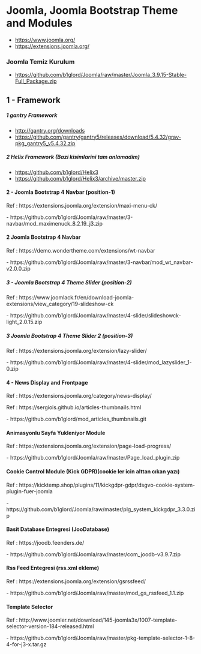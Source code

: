 # Joomla, Joomla Bootstrap Theme and Modules #
- https://www.joomla.org/
- https://extensions.joomla.org/

### Joomla Temiz Kurulum
- https://github.com/b1glord/Joomla/raw/master/Joomla_3.9.15-Stable-Full_Package.zip


## 1 - Framework
##### 1 gantry Framework
- http://gantry.org/downloads
- https://github.com/gantry/gantry5/releases/download/5.4.32/grav-pkg_gantry5_v5.4.32.zip

##### 2 Helix Framework (Bazi kisimlarini tam anlamadim)
- https://github.com/b1glord/Helix3
- https://github.com/b1glord/Helix3/archive/master.zip



#### 2 - Joomla Bootstrap 4 Navbar (position-1)
<p> Ref : https://extensions.joomla.org/extension/maxi-menu-ck/ </p>
- https://github.com/b1glord/Joomla/raw/master/3-navbar/mod_maximenuck_8.2.19_j3.zip

#### 2 Joomla Bootstrap 4 Navbar
<p> Ref : https://demo.wondertheme.com/extensions/wt-navbar </p>
- https://github.com/b1glord/Joomla/raw/master/3-navbar/mod_wt_navbar-v2.0.0.zip



##### 3 - Joomla Bootstrap 4 Theme Slider (position-2)
<p> Ref : https://www.joomlack.fr/en/download-joomla-extensions/view_category/19-slideshow-ck </p>
- https://github.com/b1glord/Joomla/raw/master/4-slider/slideshowck-light_2.0.15.zip
 
 ##### 3 Joomla Bootstrap 4 Theme Slider 2 (position-3)
<p> Ref : https://extensions.joomla.org/extension/lazy-slider/   </p>
- https://github.com/b1glord/Joomla/raw/master/4-slider/mod_lazyslider_1-0.zip



#### 4 - News Display and Frontpage
<p> Ref : https://extensions.joomla.org/category/news-display/ </p>
<p> Ref : https://sergiois.github.io/articles-thumbnails.html </p>
- https://github.com/b1glord/mod_articles_thumbnails.git



#### Animasyonlu Sayfa Yukleniyor Module
<p> Ref : https://extensions.joomla.org/extension/page-load-progress/ </p>
- https://github.com/b1glord/Joomla/raw/master/Page_load_plugin.zip

#### Cookie Control Module (Kick GDPR)(cookie ler icin alttan cıkan yazı)
<p> Ref : https://kicktemp.shop/plugins/11/kickgdpr-gdpr/dsgvo-cookie-system-plugin-fuer-joomla </p>
- https://github.com/b1glord/Joomla/raw/master/plg_system_kickgdpr_3.3.0.zip

#### Basit Database Entegresi (JooDatabase)
<p> Ref : https://joodb.feenders.de/ </p>
- https://github.com/b1glord/Joomla/raw/master/com_joodb-v3.9.7.zip
 
#### Rss Feed Entegresi (rss.xml ekleme)
<p> Ref : https://extensions.joomla.org/extension/gsrssfeed/ </p>
- https://github.com/b1glord/Joomla/raw/master/mod_gs_rssfeed_1.1.zip

#### Template Selector 
<p> Ref : http://www.joomler.net/download/145-joomla3x/1007-template-selector-version-184-released.html </p>
- https://github.com/b1glord/Joomla/raw/master/pkg-template-selector-1-8-4-for-j3-x.tar.gz

